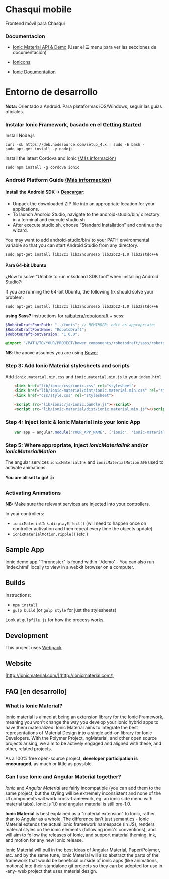 # Chasqui mobile

Frontend móvil para Chasqui

### Documentacion
- [Ionic Material API & Demo](http://ionicmaterial.com/demo/) 
(Usar el ☰ menu para ver las secciones de documentación)

- [Ionicons](http://ionicons.com/)

- [Ionic Documentation](http://ionicframework.com/docs/) 


# Entorno de desarrollo
**Nota:** Orientado a Android. Para plataformas iOS/Windows, seguir las guías oficiales.
### Instalar Ionic Framework, basado en el [Getting Started](http://ionicframework.com/getting-started/) 

Install Node.js
```shell
curl -sL https://deb.nodesource.com/setup_4.x | sudo -E bash -
sudo apt-get install -y nodejs
```
Install the latest Cordova and Ionic [(Más información)](https://www.npmjs.com/package/ionic)
```shell
sudo npm install -g cordova ionic
```

### Android Platform Guide [(Más información)](http://cordova.apache.org/docs/en/latest/guide/platforms/android/index.html)
#### Install the Android SDK -> [Descargar](https://developer.android.com/studio/index.html):

* Unpack the downloaded ZIP file into an appropriate location for your applications.
* To launch Android Studio, navigate to the android-studio/bin/ directory in a terminal and execute studio.sh
* After execute studio.sh, choose “Standard Installation” and continue the wizard. 

You may want to add android-studio/bin/ to your PATH environmental variable so that you can start Android Studio from any directory.
```shell
sudo apt-get install lib32z1 lib32ncurses5 lib32bz2-1.0 lib32stdc++6
```

#### Para 64-bit Ubuntu
¿How to solve “Unable to run mksdcard SDK tool” when installing Android Studio?:

If you are running the 64-bit Ubuntu, the following fix should solve your problem:

```shell
sudo apt-get install lib32z1 lib32ncurses5 lib32bz2-1.0 lib32stdc++6
```

**using Sass?** instructions for [raibutera/robotodraft](https://github.com/raibutera/robotodraft) + scss:

```scss
$RobotoDraftFontPath: "../fonts"; // REMINDER: edit as appropriate!
$RobotoDraftFontName: "RobotoDraft";
$RobotoDraftFontVersion: "1.0.0";

@import "/PATH/TO/YOUR/PROJECT/bower_components/robotodraft/sass/robotodraft.scss";    // REMINDER: edit as appropriate!
```
**NB**: the above assumes you are using [Bower](http://bower.io)

### Step 3: Add Ionic Material stylesheets and scripts
Add `ionic.material.min.css` and `ionic.material.min.js` to your `index.html`

```html 
    <link href="lib/ionic/css/ionic.css" rel="stylesheet">
    <link href="lib/ionic-material/dist/ionic.material.min.css" rel="stylesheet">
    <link href="css/style.css" rel="stylesheet">

    <script src="lib/ionic/js/ionic.bundle.js"></script>
    <script src="lib/ionic-material/dist/ionic.material.min.js"></script>
```

### Step 4: Inject Ionic & Ionic Material into your Ionic App 

```javascript
    var app = angular.module('YOUR_APP_NAME', ['ionic', 'ionic-material']);
```

### Step 5: Where appropriate, inject *ionicMaterialInk* and/or *ionicMaterialMotion*

The angular services `ionicMaterialInk` and `ionicMaterialMotion` are used to activate animations.

**You are all set to go!** :thumbsup:

### Activating Animations

**NB:** Make sure the relevant services are injected into your controllers.

In your controllers: 
- `ionicMaterialInk.displayEffect()` (will need to happen once on controller activation and then repeat every time the objects update)
- `ionicMaterialMotion.ripple()` (etc.)

## Sample App
Ionic demo app "Thronester" is found within './demo' - You can also run 'index.html' locally to view in a webkit browser on a computer.

## Builds
Instructions:
- `npm install`
- `gulp build` (or `gulp style` for just the stylesheets)

Look at `gulpfile.js` for how the process works.

## Development 
This project uses [Webpack](http://webpack.github.io/)

## Website
[http://ionicmaterial.com/](http://ionicmaterial.com/)

## FAQ [en desarrollo]
### What is Ionic Material?
Ionic material is aimed at being an extension library for the Ionic Framework, meaning you won't change the way you develop your Ionic hybrid apps to have them materialized. Ionic Material aims to integrate the best representations of Material Design into a single add-on library for Ionic Developers. With the Polymer Project, ngMaterial, and other open source projects arising, we aim to be actively engaged and aligned with these, and other, related projects.

As a 100% free open-source project, **developer participation is encouraged**, as much or little as possible.

### Can I use Ionic and Angular Material together?
*Ionic* and *Angular Material* are fairly incompatible (you can add them to the same project, but the styling will be extremely inconsistent and none of the UI components will work cross-framework, eg. an ionic side menu with material tabs). Ionic is 1.0 and angular material is still pre-1.0. 

**Ionic Material** is best explained as a "material extension" to Ionic, rather than to Angular as a whole. The difference isn't just semantics - Ionic Material extends the actual ionic framework namespace (in JS), renders material styles on the ionic elements (following ionic's conventions), and will aim to follow the releases of Ionic, and support material theming, ink, and motion for any new Ionic release.

Ionic Material will pull in the best ideas of Angular Material, Paper/Polymer, etc. and by the same tune, Ionic Material will also abstract the parts of the framework that would be beneficial outside of ionic apps (like animations, motions) into their standalone git projects so they can be adopted for use in -any- web project that uses material design.
